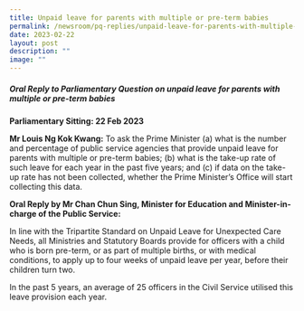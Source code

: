 ```yaml
---
title: Unpaid leave for parents with multiple or pre‑term babies
permalink: /newsroom/pq-replies/unpaid-leave-for-parents-with-multiple-or-pre-term-babies/
date: 2023-02-22
layout: post
description: ""
image: ""
---
```

##### Oral Reply to Parliamentary Question on unpaid leave for parents with multiple or pre-term babies

**Parliamentary Sitting: 22 Feb 2023**  
  
**Mr Louis Ng Kok Kwang:** To ask the Prime Minister (a) what is the number and percentage of public service agencies that provide unpaid leave for parents with multiple or pre-term babies; (b) what is the take-up rate of such leave for each year in the past five years; and (c) if data on the take-up rate has not been collected, whether the Prime Minister’s Office will start collecting this data.  
  
**Oral Reply by Mr Chan Chun Sing, Minister for Education and Minister-in-charge of the Public Service:**  
  
In line with the Tripartite Standard on Unpaid Leave for Unexpected Care Needs, all Ministries and Statutory Boards provide for officers with a child who is born pre-term, or as part of multiple births, or with medical conditions, to apply up to four weeks of unpaid leave per year, before their children turn two.   
  
In the past 5 years, an average of 25 officers in the Civil Service utilised this leave provision each year.